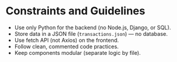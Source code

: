 # Constraints and Guidelines

- Use only Python for the backend (no Node.js, Django, or SQL).
- Store data in a JSON file (`transactions.json`) — no database.
- Use fetch API (not Axios) on the frontend.
- Follow clean, commented code practices.
- Keep components modular (separate logic by file).
